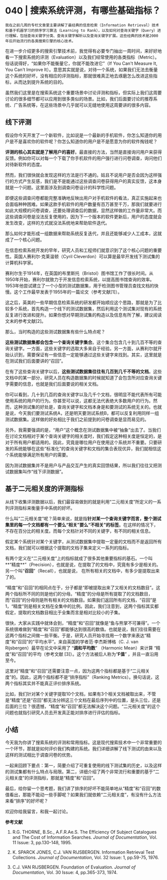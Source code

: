 # 040 | 搜索系统评测，有哪些基础指标？

    我在之前几周的专栏文章里主要讲解了最经典的信息检索（Information Retrieval）技术和基于机器学习的排序学习算法（Learning to Rank），以及如何对查询关键字（Query）进行理解，包括查询关键字分类、查询关键字解析以及查询关键字扩展。这些经典的技术是2000年后开始流行的各类搜索引擎的核心技术。

在进一步介绍更多的搜索引擎技术前，我觉得有必要专门抽出一周时间，来好好地看一下搜索系统的评测（Evaluation）以及我们经常使用的各类指标（Metric）。俗话说得好，“如果你不能衡量它，你就不能改进它”（If You Can't Measure It, You Can't Improve It）。意思其实就是说，对待一个系统，如果我们无法去衡量这个系统的好坏，没有相应的评测指标，那就很难真正地去琢磨怎么改进这些指标，从而达到提升系统的目的。

虽然我们这里是在搜索系统这个重要场景中讨论评测和指标，但实际上我们这周要讨论的很多细节都可以应用到很多类似的场景。比如，我们后面要讨论的推荐系统、广告系统等，在这些场景中几乎就可以无缝地使用这周要讲的很多内容。

## 线下评测

假设你今天开发了一个新软件，比如说是一个最新的手机软件，你怎么知道你的用户是不是喜欢你的软件呢？你怎么知道你的用户是不是愿意为你的软件掏钱呢？

**评测的核心其实就是了解用户的喜好**。最直接的方法，当然是直接询问用户来获得反馈。例如你可以对每一个下载了你手机软件的用户强行进行问卷调查，询问他们对待新软件的态度。

然而，我们很快就会发现这样的方法是行不通的。姑且不说用户是否会因为这样强行的方式产生反感，我们是不是能通过这些调查问卷获得用户的真实反馈，这本身就是一个问题。这里面涉及到调查问卷设计的科学性问题。

即便这些调查问卷都能完整准确地反映出用户对手机软件的看法，真正实施起来也会面临种种困难。如果这款手机软件的用户数量有百万甚至千万，那我们就要进行如此大规模的问卷调查，还要处理调查后的数据，显然这样做的工作量非常大。而这些调查问卷是没法反复使用的，因为下一个版本的软件更新后，用户的态度就会发生改变，这样的方式就没法系统地来帮助软件迭代。

那么如何才能形成一组数据来帮助系统反复迭代，并且还能够减少人工成本，这就成了一个核心问题。

在信息检索系统开发的早年，研究人员和工程师们就意识到了这个核心问题的重要性。英国人赛利尔·克莱温顿（Cyril Cleverdon）可以算是最早开发线下测试集的计算机科学家。

赛利尔生于1914年，在英国的布里斯托（Bristol）图书馆工作了很长时间。从1950年开始，赛利尔就致力于开发信息检索系统，以提高图书馆查询的效率。1953年他尝试建立了一个小型的测试数据集，用于检测图书管理员查找文档的快慢。这个工作最早发表于1955年的一篇论文（参考文献\[1\]）。

这之后，英美的一些早期信息检索系统的研发都开始顺应这个思路，那就是为了比较多个系统，首先构造一个线下的测试数据集，然后利用这个测试集对现有的系统反复进行改进和提升。如果你想对早期测试集的构造以及信息有所了解，建议阅读文末的参考文献\[2\]。

那么，当时构造的这些测试数据集有些什么特点呢？

**这些测试数据集都会包含一个查询关键字集合**。这个集合包含几十到几百不等的查询关键字。一方面，这些关键字的选取大多来自于经验。另一方面，从赛利尔就开始认识到，需要保证有一些信息一定能够通过这些关键字来找到。其实，这里就是在测试我们后面要讲的“召回”。

在有了这些查询关键字以后，**这些测试数据集往往有几百到几千不等的文档**。这些文档中的某一部分，研究人员在构造数据集的时候就知道了会包含所对应查询关键字需要的信息，也就是我们后面要说的相关文档。

你可以看到，几十到几百的查询关键字以及几千个文档，很明显不能代表所有可能使用系统的用户的行为。你甚至可以说，这都无法代表绝大多数用户的行为。然而，这种测试集的好处是，查询关键字和文档本身是和要测试的系统无关的。也就是说，今天我们要测试系统A，还是明天要测试系统B，都可以反复利用同样一组测试数据集。这样做的好处相比于我们之前提到的问卷调查是显而易见的。

另外，我需要强调的是，“用户”这个概念在测试数据集中被“抽象”出去了。当我们在讨论文档相对于某个查询关键字的相关度时，我们假定这种相关度是恒定的，是对于所有用户都适用的。因此，究竟是哪位用户在使用这个系统并不重要。只要研发的系统能够在这些“标准化”的查询关键字和文档的集合表现优异，我们就相信这个系统能够满足所有用户的需要。

因为测试数据集并不是用户与产品交互产生的真实回馈结果，所以我们往往又把测试数据集叫作“线下评测数据”。

## 基于二元相关度的评测指标

从线下收集评测数据以后，我们最容易做到的就是利用“二元相关度”所定义的一系列评测指标来衡量手中系统的好坏。

什么叫“二元相关度”呢？简单来说，就是指**针对某一个查询关键字而言，整个测试集里的每一个文档都有一个要么“相关”要么“不相关”的标签**。在这样的情况下，不存在百分比的相关度。而每个文档针对不同的关键字，有不同的相关信息。

假定某个系统针对某个关键字，从测试数据集中提取一定量的文档而不是返回所有文档，我们就可以根据这个提取的文档子集来定义一系列的指标。

有两个定义在“二元相关度”上的指标就成了很多其他重要指标的基石。一个叫**“精度**”（Precision），也就是说，在提取了的文档中，究竟有多少是相关的。另一个叫“**召回**”（Recall），也就是说， 在所有相关的文档中，有多少是提取出来了的。

“精度”和“召回”的相同点在于，分子都是“即被提取出来了又相关的文档数目”。这两个指标所不同的则是他们的分母。“精度”的分母是所有提取了的文档数目，而“召回”的分母则是所有相关的文档数目。如果我们返回所有的文档，“召回”是1，“精度”则是相关文档在全集中的比例。因此，我们注意到，这两个指标其实都假定，提取的文档数目相比于全集而言是相对比较小的子集。

很快，大家从实践中就体会到，“精度”和“召回”就像是“鱼与熊掌不可兼得”。一个系统很难做到“精度”和“召回”都能够达到很高的数值。也就是说，我们往往需要在这两个指标之间做一些平衡。于是，研究人员开始寻找用一个数字来表达“精度”和“召回”的“平均水平”。来自英国的学者范·李杰斯博格（C. J. van Rijsbergen）最早在论文中采用了 “**调和平均数**” （Harmonic Mean）来计算 “精度”和“召回”的平均（参考文献 \[3\]）。这个方法被后人称为“**F值**” ，并且一直沿用至今。

这里对“精度”和“召回”还需要注意一点，因为这两个指标都是基于“二元相关度”的。因此，这两个指标都不是“排序指标”（Ranking Metrics）。换句话说，这两个指标其实并不能真正评价排序系统。

比如，我们针对某个关键字提取10个文档，如果有3个相关文档被取出来，不管是“精度”还是“召回”都无法分辨这三个文档在最后序列中的位置，是头三位，还是后面的三位？很遗憾，“精度”和“召回”都无法解决这个问题。“二元相关度”的这个问题也就指引研究人员去开发真正能对排序进行评估的指标。

## 小结

今天我为你讲了搜索系统的评测和常用指标。这是现代搜索技术中一个非常重要的一个环节，那就是如何评价我们构建的系统。我们详细讲解了线下测试的由来以及这样的测试相比于调查问卷的优势。

一起来回顾下要点：第一，简要介绍了可重复使用的线下测试集的历史，以及这样的测试集都有什么特点与局限。第二，详细介绍了两个非常流行和重要的基于“二元相关度”的评测指标，那就是“精度”和“召回”。

最后，给你留一个思考题，我们讲了排序的好坏不能简单地从“精度”和“召回”的数值看出，那能不能动一些手脚呢？如果我们就依赖“二元相关度”，有没有什么方法来看“排序”的好坏呢？

欢迎你给我留言，和我一起讨论。

**参考文献**

1.  R.G. THORNE, B.Sc., A.F.R.Ae.S. The Efficiency Of Subject Catalogues and The Cost of Information Searches. _Journal of Documentation_, Vol. 11 Issue: 3, pp.130-148, 1995.
    
2.  K. SPARCK JONES, C.J. VAN RIJSBERGEN. Information Retrieval Test Collections. _Journal of Documentation_, Vol. 32 Issue: 1, pp.59-75, 1976.
    
3.  C.J. VAN RIJSBERGEN. Foundation of Evaluation. _Journal of Documentation_, Vol. 30 Issue: 4, pp.365-373, 1974.
    